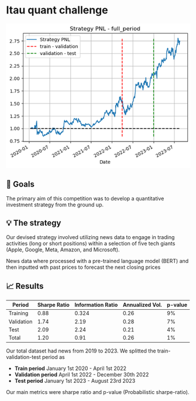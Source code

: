 # Itau quant challenge

<p align="center">
<img src="img/strategy_full_period.png">
</p>

## :bookmark_tabs: Goals

The primary aim of this competition was to develop a quantitative investment strategy from the ground up.

## :bulb: The strategy

Our devised strategy involved utilizing news data to engage in trading activities (long or short positions) within a selection of five tech giants (Apple, Google, Meta, Amazon, and Microsoft).

News data where processed with a pre-trained language model (BERT) and then inputted wth past prices to forecast the next closing prices

## :chart_with_upwards_trend: Results

<p align="center">

| Period    | Sharpe Ratio | Information Ratio | Annualized Vol. | p-value |
|-----------|--------------|-------------------|-----------------|---------|
| Training  | 0.88         | 0.324             | 0.26            |   9%    |
| Validation| 1.74         | 2.19              | 0.28            |   7%    |
| Test      | 2.09         | 2.24              | 0.21            |   4%    |
| Total     | 1.20         | 0.91              | 0.26            |   1%    |

</p>

Our total dataset had news from 2019 to 2023. We splitted the train-validation-test period as

* **Train period** January 1st 2020 - April 1st 2022
* **Validation period** April 1st 2022 - December 30th 2022
* **Test period** January 1st 2023 - August 23rd 2023

Our main metrics were sharpe ratio and p-value (Probabilistic sharpe-ratio). 